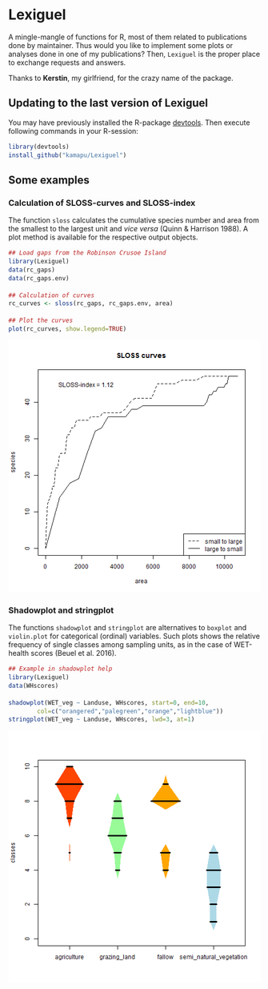 
<!-- README.md is generated from README.Rmd. Please edit that file -->



# Lexiguel
A mingle-mangle of functions for R, most of them related to publications done by
maintainer.
Thus would you like to implement some plots or analyses done in one of my
publications?
Then, `Lexiguel` is the proper place to exchange requests and answers.

Thanks to **Kerstin**, my girlfriend, for the crazy name of the package.


## Updating to the last version of Lexiguel
You may have previously installed the R-package
[devtools](https://github.com/hadley/devtools).
Then execute following commands in your R-session:


```r
library(devtools)
install_github("kamapu/Lexiguel")
```

## Some examples

### Calculation of SLOSS-curves and SLOSS-index
The function `sloss` calculates the cumulative species number and area from the
smallest to the largest unit and _vice versa_ (Quinn & Harrison 1988).
A plot method is available for the respective output objects.


```r
## Load gaps from the Robinson Crusoe Island
library(Lexiguel)
data(rc_gaps)
data(rc_gaps.env)

## Calculation of curves
rc_curves <- sloss(rc_gaps, rc_gaps.env, area)

## Plot the curves
plot(rc_curves, show.legend=TRUE)
```

![plot of chunk figures/sloss_curve](README-figures/sloss_curve-1.png)

### Shadowplot and stringplot
The functions `shadowplot` and `stringplot` are alternatives to `boxplot` and
`violin.plot` for categorical (ordinal) variables.
Such plots shows the relative frequency of single classes among sampling units,
as in the case of WET-health scores (Beuel et al. 2016).


```r
## Example in shadowplot help
library(Lexiguel)
data(WHscores)

shadowplot(WET_veg ~ Landuse, WHscores, start=0, end=10,
        col=c("orangered","palegreen","orange","lightblue"))
stringplot(WET_veg ~ Landuse, WHscores, lwd=3, at=1)
```

![plot of chunk figures/shadowstring](README-figures/shadowstring-1.png)


